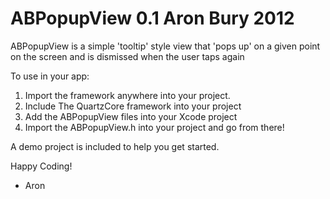 ABPopupView 0.1
Aron Bury 2012
===========

ABPopupView is a simple 'tooltip' style view that 'pops up' on a given point on the screen and is dismissed when the user taps again

To use in your app:
1. Import the framework anywhere into your project.
2. Include The QuartzCore framework into your project 
2. Add the ABPopupView files into your Xcode project
3. Import the ABPopupView.h into your project and go from there!

A demo project is included to help you get started.

Happy Coding!

- Aron